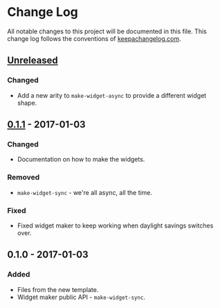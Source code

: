 # Change Log
All notable changes to this project will be documented in this file. This change log follows the conventions of [keepachangelog.com](http://keepachangelog.com/).

## [Unreleased]
### Changed
- Add a new arity to `make-widget-async` to provide a different widget shape.

## [0.1.1] - 2017-01-03
### Changed
- Documentation on how to make the widgets.

### Removed
- `make-widget-sync` - we're all async, all the time.

### Fixed
- Fixed widget maker to keep working when daylight savings switches over.

## 0.1.0 - 2017-01-03
### Added
- Files from the new template.
- Widget maker public API - `make-widget-sync`.

[Unreleased]: https://github.com/your-name/imkn-server/compare/0.1.1...HEAD
[0.1.1]: https://github.com/your-name/imkn-server/compare/0.1.0...0.1.1
